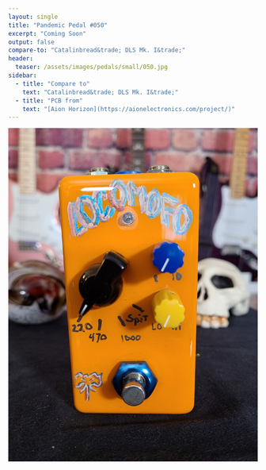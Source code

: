 ```yaml
---
layout: single
title: "Pandemic Pedal #050"
excerpt: "Coming Soon"
output: false
compare-to: "Catalinbread&trade; DLS Mk. I&trade;"
header:
  teaser: /assets/images/pedals/small/050.jpg
sidebar:
  - title: "Compare to"
    text: "Catalinbread&trade; DLS Mk. I&trade;"
  - title: "PCB from"
    text: "[Aion Horizon](https://aionelectronics.com/project/)"
---
```


[![header](/assets/images/pedals/050.jpg)](/assets/images/pedals/050.jpg)
